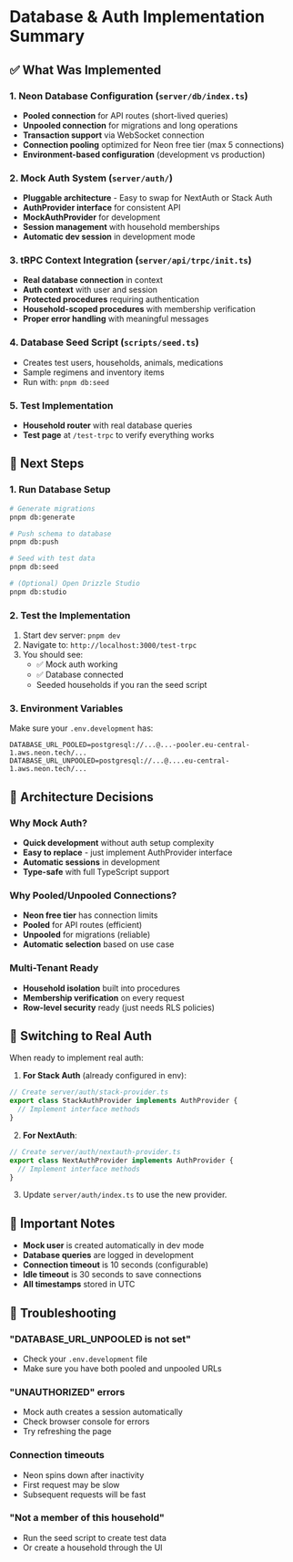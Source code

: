 # Database & Auth Implementation Summary

## ✅ What Was Implemented

### 1. **Neon Database Configuration** (`server/db/index.ts`)
- **Pooled connection** for API routes (short-lived queries)
- **Unpooled connection** for migrations and long operations
- **Transaction support** via WebSocket connection
- **Connection pooling** optimized for Neon free tier (max 5 connections)
- **Environment-based configuration** (development vs production)

### 2. **Mock Auth System** (`server/auth/`)
- **Pluggable architecture** - Easy to swap for NextAuth or Stack Auth
- **AuthProvider interface** for consistent API
- **MockAuthProvider** for development
- **Session management** with household memberships
- **Automatic dev session** in development mode

### 3. **tRPC Context Integration** (`server/api/trpc/init.ts`)
- **Real database connection** in context
- **Auth context** with user and session
- **Protected procedures** requiring authentication
- **Household-scoped procedures** with membership verification
- **Proper error handling** with meaningful messages

### 4. **Database Seed Script** (`scripts/seed.ts`)
- Creates test users, households, animals, medications
- Sample regimens and inventory items
- Run with: `pnpm db:seed`

### 5. **Test Implementation**
- **Household router** with real database queries
- **Test page** at `/test-trpc` to verify everything works

## 🚀 Next Steps

### 1. Run Database Setup
```bash
# Generate migrations
pnpm db:generate

# Push schema to database
pnpm db:push

# Seed with test data
pnpm db:seed

# (Optional) Open Drizzle Studio
pnpm db:studio
```

### 2. Test the Implementation
1. Start dev server: `pnpm dev`
2. Navigate to: `http://localhost:3000/test-trpc`
3. You should see:
   - ✅ Mock auth working
   - ✅ Database connected
   - Seeded households if you ran the seed script

### 3. Environment Variables
Make sure your `.env.development` has:
```env
DATABASE_URL_POOLED=postgresql://...@...-pooler.eu-central-1.aws.neon.tech/...
DATABASE_URL_UNPOOLED=postgresql://...@....eu-central-1.aws.neon.tech/...
```

## 🔧 Architecture Decisions

### Why Mock Auth?
- **Quick development** without auth setup complexity
- **Easy to replace** - just implement AuthProvider interface
- **Automatic sessions** in development
- **Type-safe** with full TypeScript support

### Why Pooled/Unpooled Connections?
- **Neon free tier** has connection limits
- **Pooled** for API routes (efficient)
- **Unpooled** for migrations (reliable)
- **Automatic selection** based on use case

### Multi-Tenant Ready
- **Household isolation** built into procedures
- **Membership verification** on every request
- **Row-level security** ready (just needs RLS policies)

## 🔄 Switching to Real Auth

When ready to implement real auth:

1. **For Stack Auth** (already configured in env):
```typescript
// Create server/auth/stack-provider.ts
export class StackAuthProvider implements AuthProvider {
  // Implement interface methods
}
```

2. **For NextAuth**:
```typescript
// Create server/auth/nextauth-provider.ts
export class NextAuthProvider implements AuthProvider {
  // Implement interface methods
}
```

3. Update `server/auth/index.ts` to use the new provider.

## 📝 Important Notes

- **Mock user** is created automatically in dev mode
- **Database queries** are logged in development
- **Connection timeout** is 10 seconds (configurable)
- **Idle timeout** is 30 seconds to save connections
- **All timestamps** stored in UTC

## 🐛 Troubleshooting

### "DATABASE_URL_UNPOOLED is not set"
- Check your `.env.development` file
- Make sure you have both pooled and unpooled URLs

### "UNAUTHORIZED" errors
- Mock auth creates a session automatically
- Check browser console for errors
- Try refreshing the page

### Connection timeouts
- Neon spins down after inactivity
- First request may be slow
- Subsequent requests will be fast

### "Not a member of this household"
- Run the seed script to create test data
- Or create a household through the UI
